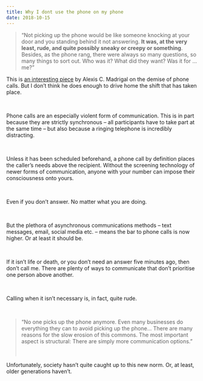 ```yaml
---
title: Why I dont use the phone on my phone
date: 2018-10-15
---
```


<!--kg-card-begin: html--><blockquote><p>
&#8220;Not picking up the phone would be like someone knocking at your door and you standing behind it not answering. <strong>It was, at the very least, rude, and quite possibly sneaky or creepy or something</strong>. Besides, as the phone rang, there were always so many questions, so many things to sort out. Who was it? What did they want? Was it for … me?&#8221;
</blockquote>
<p>This is <a href="https://www.theatlantic.com/amp/article/561545">an interesting piece</a> by Alexis C. Madrigal on the demise of phone calls. But I don&#8217;t think he does enough to drive home the shift that has taken place.</p><br>
<p>Phone calls are an especially violent form of communication. This is in part because they are strictly synchronous &#8211; all participants have to take part at the same time &#8211; but also because a ringing telephone is incredibly distracting.</p><br>
<p>Unless it has been scheduled beforehand, a phone call by definition places the caller&#8217;s needs above the recipient. Without the screening technology of newer forms of communication, anyone with your number can impose their consciousness onto yours.</p><br>
<p>Even if you don&#8217;t answer. No matter what you are doing.</p><br>
<p>But the plethora of asynchronous communications methods &#8211; text messages, email, social media etc. &#8211; means the bar to phone calls is now higher. Or at least it should be.</p><br>
<p>If it isn&#8217;t life or death, or you don&#8217;t need an answer five minutes ago, then don&#8217;t call me. There are plenty of ways to communicate that don&#8217;t prioritise one person above another.</p><br>
<p>Calling when it isn&#8217;t necessary is, in fact, quite rude.</p><br>
<blockquote><p>
&#8220;No one picks up the phone anymore. Even many businesses do everything they can to avoid picking up the phone&#8230; There are many reasons for the slow erosion of this commons. The most important aspect is structural: There are simply more communication options.&#8221;
</p><br></blockquote>
<p>Unfortunately, society hasn&#8217;t quite caught up to this new norm. Or, at least, older generations haven&#8217;t.</p><br>
<!--kg-card-end: html-->